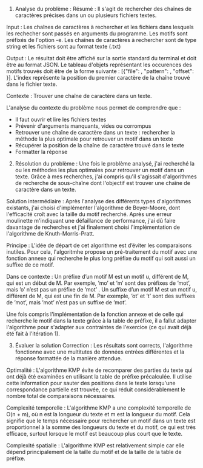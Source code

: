 1. Analyse du problème : 
Résumé : Il s'agit de rechercher des chaînes de caractères précises dans un ou plusieurs fichiers textes. 

Input : Les chaînes de caractères à rechercher et les fichiers dans lesquels les rechecher sont passés en arguments du programme. Les motifs sont préfixés de l'option -e. Les chaînes de caractères à rechercher sont de type string et les fichiers sont au format texte (.txt) 

Output : Le résultat doit être affiché sur la sortie standard du terminal et doit être au format JSON. Le tableau d'objets représentant les occurences des motifs trouvés doit être de la forme suivante : [{"file": <filename>, "pattern": <pattern>, "offset": <index>}]. L'index représente la position du premier caractère de la chaîne trouvé dans le fichier texte. 

Contexte : Trouver une chaîne de caractère dans un texte. 

L'analyse du contexte du problème nous permet de comprendre que : 
- Il faut ouvrir et lire les fichiers textes 
- Prévenir d'arguments manquants, vides ou corrompus
- Retrouver une chaîne de caractère dans un texte  : rechercher la méthode la plus optimale pour retrouver un motif dans un texte 
- Récupérer la position de la chaîne de caractère trouvé dans le texte 
- Formatter la réponse 


2. Résolution du problème :
Une fois le problème analysé, j'ai recherché la ou les méthodes les plus optimales pour retrouver un motif dans un texte. 
Grâce à mes recherches, j'ai compris qu'il s'agissait d'algorithmes de recherche de sous-chaîne dont l'objectif est trouver une chaîne de caractère dans un texte. 

Solution intermédiaire : 
Après l'analyse des différents types d'algorithmes existants, j'ai choisi d'implémenter l'algorithme de Boyer-Moore, dont l'efficacité croît avec la taille du motif recherché. Après une erreur moulinette m'indiquant une défaillance de performance, j'ai dû faire davantage de recherches et j'ai finalement choisi l'implémentation de l'algorithme de Knuth-Morris-Pratt.

Principe : 
L'idée de départ de cet algorithme est d’éviter les comparaisons inutiles. Pour cela, l'algoritmhe propose un pré-traitement du motif avec une fonction annexe qui recherche le plus long préfixe du motif qui soit aussi un suffixe de ce motif. 

Dans ce contexte : 
Un préfixe d’un motif M est un motif u, différent de M, qui est un début de M. Par exemple, ’mo’ et ’m’ sont des préfixes de ’mot’, mais ’o’ n’est pas un préfixe de ’mot’ .
Un suffixe d’un motif M est un motif u, différent de M, qui est une fin de M. Par exemple, ’ot’ et ’t’ sont des suffixes de ’mot’, mais ’mot’ n’est pas un suffixe de ’mot’.

Une fois compris l'implémentation de la fonction annexe et de celle qui recherche le motif dans la texte grâce à la table de préfixe, il a fallut adapter l'algorithme pour s'adapter aux contraintes de l'exercice (ce qui avait déjà été fait à l'itération 1).


3. Évaluer la solution
Correction : Les résultats sont corrects, l'algorithme fonctionne avec une multitutes de données entrées différentes et la réponse formattée de la manière attendue.

Optimalité : L'algorithme KMP évite de recomparer des parties du texte qui ont déjà été examinées en utilisant la table de préfixe précalculée. Il utilise cette information pour sauter des positions dans le texte lorsqu'une correspondance partielle est trouvée, ce qui réduit considérablement le nombre total de comparaisons nécessaires.

Complexité temporelle : L'algorithme KMP a une complexité temporelle de O(n + m), où n est la longueur du texte et m est la longueur du motif. Cela signifie que le temps nécessaire pour rechercher un motif dans un texte est proportionnel à la somme des longueurs du texte et du motif, ce qui est très efficace, surtout lorsque le motif est beaucoup plus court que le texte.

Complexité spatialle : L'algorithme KMP est relativement simple car elle dépend principalement de la taille du motif et de la taille de la table de préfixe.
